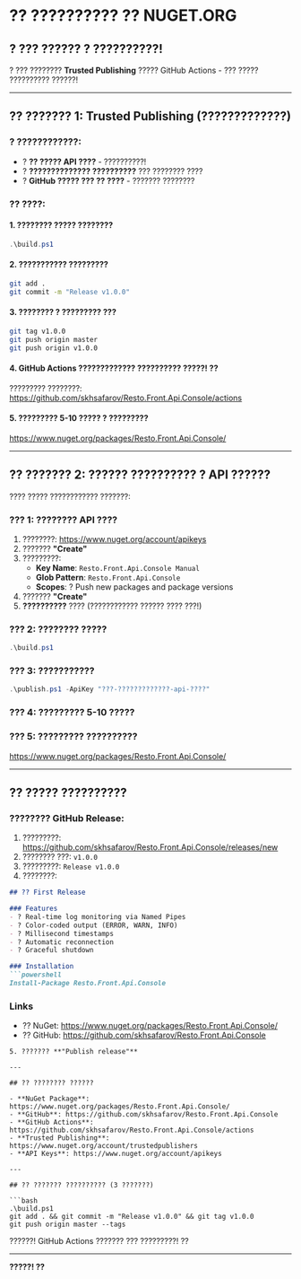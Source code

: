 # ?? ?????????? ?? NUGET.ORG

## ? ??? ?????? ? ??????????!

? ??? ???????? **Trusted Publishing** ????? GitHub Actions - ??? ????? ?????????? ??????!

---

## ?? ??????? 1: Trusted Publishing (?????????????)

### ? ????????????:
- ? **?? ????? API ????** - ??????????!
- ? **?????????????? ??????????** ??? ???????? ????
- ? **GitHub ????? ??? ?? ????** - ??????? ????????

### ?? ????:

#### 1. ???????? ????? ????????
```powershell
.\build.ps1
```

#### 2. ??????????? ?????????
```bash
git add .
git commit -m "Release v1.0.0"
```

#### 3. ???????? ? ????????? ???
```bash
git tag v1.0.0
git push origin master
git push origin v1.0.0
```

#### 4. GitHub Actions ????????????? ?????????? ?????! ??

????????? ????????: https://github.com/skhsafarov/Resto.Front.Api.Console/actions

#### 5. ????????? 5-10 ????? ? ?????????
https://www.nuget.org/packages/Resto.Front.Api.Console/

---

## ?? ??????? 2: ?????? ?????????? ? API ??????

???? ????? ???????????? ???????:

### ??? 1: ???????? API ????
1. ????????: https://www.nuget.org/account/apikeys
2. ??????? **"Create"**
3. ?????????:
   - **Key Name**: `Resto.Front.Api.Console Manual`
   - **Glob Pattern**: `Resto.Front.Api.Console`
   - **Scopes**: ? Push new packages and package versions
4. ??????? **"Create"**
5. **??????????** ???? (???????????? ?????? ???? ???!)

### ??? 2: ???????? ?????
```powershell
.\build.ps1
```

### ??? 3: ???????????
```powershell
.\publish.ps1 -ApiKey "???-?????????????-api-????"
```

### ??? 4: ????????? 5-10 ?????

### ??? 5: ????????? ??????????
https://www.nuget.org/packages/Resto.Front.Api.Console/

---

## ?? ????? ??????????

### ???????? GitHub Release:
1. ?????????: https://github.com/skhsafarov/Resto.Front.Api.Console/releases/new
2. ???????? ???: `v1.0.0`
3. ?????????: `Release v1.0.0`
4. ????????:
```markdown
## ?? First Release

### Features
- ? Real-time log monitoring via Named Pipes
- ? Color-coded output (ERROR, WARN, INFO)
- ? Millisecond timestamps
- ? Automatic reconnection
- ? Graceful shutdown

### Installation
```powershell
Install-Package Resto.Front.Api.Console
```

### Links
- ?? NuGet: https://www.nuget.org/packages/Resto.Front.Api.Console/
- ?? GitHub: https://github.com/skhsafarov/Resto.Front.Api.Console
```
5. ??????? **"Publish release"**

---

## ?? ???????? ??????

- **NuGet Package**: https://www.nuget.org/packages/Resto.Front.Api.Console/
- **GitHub**: https://github.com/skhsafarov/Resto.Front.Api.Console
- **GitHub Actions**: https://github.com/skhsafarov/Resto.Front.Api.Console/actions
- **Trusted Publishing**: https://www.nuget.org/account/trustedpublishers
- **API Keys**: https://www.nuget.org/account/apikeys

---

## ?? ??????? ?????????? (3 ???????)

```bash
.\build.ps1
git add . && git commit -m "Release v1.0.0" && git tag v1.0.0
git push origin master --tags
```

??????! GitHub Actions ??????? ??? ?????????! ??

---

**?????! ??**
